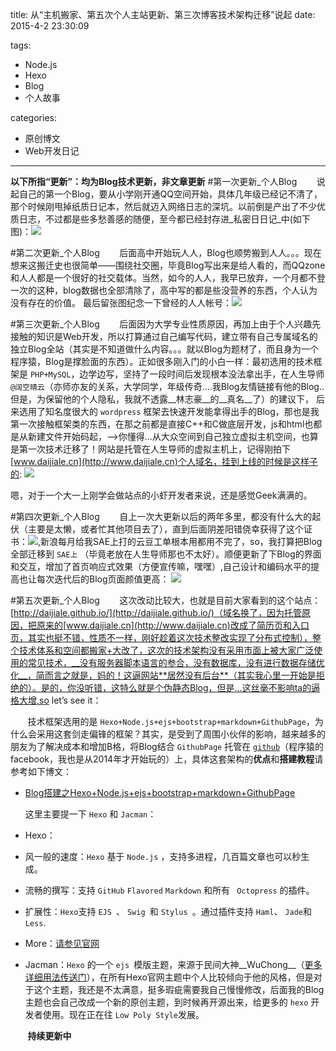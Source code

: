title: 从“主机搬家、第五次个人主站更新、第三次博客技术架构迁移”说起
date: 2015-4-2 23:30:09

tags:

- Node.js
- Hexo
- Blog
- 个人故事

categories:

- 原创博文
- Web开发日记


---

**以下所指“更新”：均为Blog技术更新，非文章更新**
#第一次更新_个人Blog
&nbsp;&nbsp;&nbsp;&nbsp;&nbsp;&nbsp;&nbsp;说起自己的第一个Blog，要从小学刚开通QQ空间开始，具体几年级已经记不清了，那个时候刚甩掉纸质日记本，然后就迈入网络日志的深坑。以前倒是产出了不少优质日志，不过都是些多愁善感的随便，至今都已经封存进_私密日日记_中(如下图)：![](http://7xi6qz.com1.z0.glb.clouddn.com/djlblogpic_qqzonesec.PNG)
<!--more-->
#第二次更新_个人Blog
&nbsp;&nbsp;&nbsp;&nbsp;&nbsp;&nbsp;&nbsp;后面高中开始玩人人，Blog也顺势搬到人人。。。现在想来这搬迁史也很简单——围绕社交圈，毕竟Blog写出来是给人看的，而QQzone和人人都是一个很好的社交载体。当然，如今的人人，我早已放弃，一个月都不登一次的这种，blog数据也全部清除了，高中写的都是些没营养的东西，个人认为没有存在的价值。
最后留张图纪念一下曾经的人人帐号：![](http://7xi6qz.com1.z0.glb.clouddn.com/djlblogpicrenren.PNG)

#第三次更新_个人Blog
&nbsp;&nbsp;&nbsp;&nbsp;&nbsp;&nbsp;&nbsp;后面因为大学专业性质原因，再加上由于个人兴趣先接触的知识是Web开发，所以打算通过自己编写代码，建立带有自己专属域名的独立Blog全站（其实是不知道做什么内容。。。就以Blog为题材了，而且身为一个程序猿，Blog是撑脸面的东西）。正如很多刚入门的小白一样：最初选用的技术框架是 `PHP+MySQL`，边学边写，坚持了一段时间后发现根本没法拿出手，在人生导师 `@阔空晴云`（亦师亦友的关系，大学同学，年级传奇....我Blog友情链接有他的Blog..但是，为保留他的个人隐私，我就不透露__林志豪__的__真名__了）的建议下，
后来选用了知名度很大的 `wordpress` 框架去快速开发能拿得出手的Blog，那也是我第一次接触框架类的东西，在那之前都是直接C++和C做底层开发，js和html也都是从新建文件开始码起，-->你懂得...从大众空间到自己独立虚拟主机空间，也算是第一次技术迁移了！网站是托管在人生导师的虚拟主机上，记得刚拍下[www.daijiale.cn](http://www.daijiale.cn)个人域名，挂到上线的时候是这样子的:
![](http://7xi6qz.com1.z0.glb.clouddn.com/github_daijialewebsiteworkshop.png)

嗯，对于一个大一上刚学会做站点的小虾开发者来说，还是感觉Geek满满的。

#第四次更新_个人Blog
&nbsp;&nbsp;&nbsp;&nbsp;&nbsp;&nbsp;&nbsp;自上一次大更新以后的两年多里，都没有什么大的起伏（主要是太懒，或者忙其他项目去了），直到后面阴差阳错侥幸获得了这个证书：![](http://7xi6qz.com1.z0.glb.clouddn.com/SAEDeveloper.jpg),新浪每月给我SAE上打的云豆工单根本用都用不完了，so，我打算把Blog全部迁移到 `SAE上` （毕竟老放在人生导师那也不太好）。顺便更新了下Blog的界面和交互，增加了首页响应式效果（方便宣传嘛，嘿嘿）,自己设计和编码水平的提高也让每次迭代后的Blog页面颜值更高：
![](http://7xi6qz.com1.z0.glb.clouddn.com/daijialeweb_personalsite.png)



#第五次更新_个人Blog
&nbsp;&nbsp;&nbsp;&nbsp;&nbsp;&nbsp;&nbsp;这次改动比较大，也就是目前大家看到的这个站点：[http://daijiale.github.io/](http://daijiale.github.io/)（域名换了，因为托管原因，把原来的[www.daijiale.cn](http://www.daijiale.cn)改成了简历页和入口页，其实也挺不错，性质不一样，刚好趁着这次技术整改实现了分布式控制），整个技术体系和空间都搬家+大改了，这次的技术架构没有采用市面上被大家广泛使用的常见技术，__没有服务器脚本语言的参合，没有数据库，没有进行数据存储优化__，简而言之就是，妈的！这逼网站**居然没有后台**（其实我心里一开始是拒绝的）。是的，你没听错，这特么就是个伪静态Blog，但是...这丝毫不影响ta的逼格大增,so let’s see it：

&nbsp;&nbsp;&nbsp;&nbsp;&nbsp;&nbsp;&nbsp;技术框架选用的是 `Hexo+Node.js+ejs+bootstrap+markdown+GithubPage`，为什么会采用这套剑走偏锋的框架？其实，是受到了周围小伙伴的影响，越来越多的朋友为了解决成本和增加B格，将Blog结合 `GithubPage` 托管在 [`github`](https://github.com/)（程序猿的facebook，我也是从2014年才开始玩的）上，具体这套架构的**优点**和**搭建教程**请参考如下博文：

 - [Blog搭建之Hexo+Node.js+ejs+bootstrap+markdown+GithubPage](http://note.youdao.com/share/?id=0dc251a2004362d10d7ce520fecdcbff&type=note)

   这里主要提一下 `Hexo` 和 `Jacman`：

 - Hexo：
  -  风一般的速度：`Hexo` 基于 `Node.js` ，支持多进程，几百篇文章也可以秒生成。
  -  流畅的撰写：支持 `GitHub` ` Flavored ` ` Markdown ` 和所有 ` Octopress` 的插件。
  -  扩展性：`Hexo`支持 `EJS `、 `Swig `和 `Stylus `。通过插件支持 `Haml`、 `Jade`和 `Less`.
  -  More：[请参见官网](http://hexo.io/)
 

 - Jacman：`Hexo` 的一个 `ejs `模版主题，来源于民间大神__WuChong__（[更多详细用法传送门](http://note.youdao.com/share/?id=d93d060ce27c0d085021c9c0192c9e08&type=note)），在所有Hexo官网主题中个人比较倾向于他的风格，但是对于这个主题，我还是不太满意，挺多瑕疵需要我自己慢慢修改，后面我的Blog主题也会自己改成一个新的原创主题，到时候再开源出来，给更多的 `hexo` 开发者使用。现在正在往 `Low Poly Style`发展。



&nbsp;&nbsp;&nbsp;&nbsp;&nbsp;&nbsp;&nbsp;**持续更新中**
